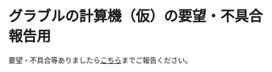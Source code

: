 # グラブルの計算機（仮）の要望・不具合報告用

要望・不具合等ありましたら[こちら](https://github.com/MiyacoGBF/gbf-keisanki-issues/issues)までご報告ください。
